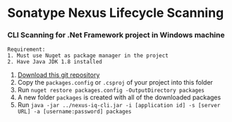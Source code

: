 # Sonatype Nexus Lifecycle Scanning

### CLI Scanning for .Net Framework project in Windows machine
```
Requirement:
1. Must use Nuget as package manager in the project
2. Have Java JDK 1.8 installed
```
1. [Download this git repository](https://github.com/roger-lau/sonatype-scan/archive/master.zip)
2. Copy the `packages.config` or `.csproj` of your project into this folder
3. Run `nuget restore packages.config -OutputDirectory packages`
4. A new folder `packages` is created with all of the downloaded packages
5. Run `java -jar ../nexus-iq-cli.jar -i [application id] -s [server URL] -a [username:password] packages`